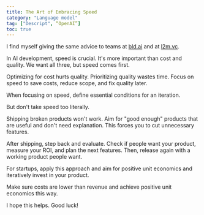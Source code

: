```yaml
---
title: The Art of Embracing Speed
category: "Language model"
tag: ["Descript", “OpenAI”]
toc: true
---
```


I find myself giving the same advice to teams at [bld.ai](https://bld.ai) and at [l2m.vc](https://l2m.vc).

In AI development, speed is crucial. It's more important than cost and quality. We want all three, but speed comes first.

Optimizing for cost hurts quality. Prioritizing quality wastes time. Focus on speed to save costs, reduce scope, and fix quality later.

When focusing on speed, define essential conditions for an iteration.

But don't take speed too literally.

Shipping broken products won't work. Aim for "good enough" products that are useful and don't need explanation. This forces you to cut unnecessary features.

After shipping, step back and evaluate. Check if people want your product, measure your ROI, and plan the next features. Then, release again with a working product people want.

For startups, apply this approach and aim for positive unit economics and iteratively invest in your product.

Make sure costs are lower than revenue and achieve positive unit economics this way.

I hope this helps. Good luck!